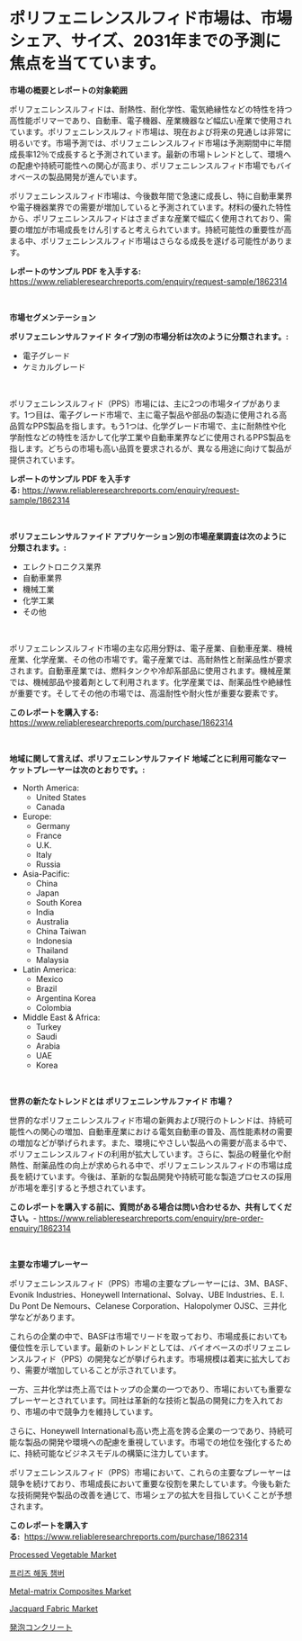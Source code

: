 <p><h1>ポリフェニレンスルフィド市場は、市場シェア、サイズ、2031年までの予測に焦点を当てています。</h1></p><p><strong>市場の概要とレポートの対象範囲</strong></p>
<p><p>ポリフェニレンスルフィドは、耐熱性、耐化学性、電気絶縁性などの特性を持つ高性能ポリマーであり、自動車、電子機器、産業機器など幅広い産業で使用されています。ポリフェニレンスルフィド市場は、現在および将来の見通しは非常に明るいです。市場予測では、ポリフェニレンスルフィド市場は予測期間中に年間成長率12％で成長すると予測されています。最新の市場トレンドとして、環境への配慮や持続可能性への関心が高まり、ポリフェニレンスルフィド市場でもバイオベースの製品開発が進んでいます。</p><p>ポリフェニレンスルフィド市場は、今後数年間で急速に成長し、特に自動車業界や電子機器業界での需要が増加していると予測されています。材料の優れた特性から、ポリフェニレンスルフィドはさまざまな産業で幅広く使用されており、需要の増加が市場成長をけん引すると考えられています。持続可能性の重要性が高まる中、ポリフェニレンスルフィド市場はさらなる成長を遂げる可能性があります。</p></p>
<p><strong>レポートのサンプル PDF を入手する:</strong> <a href="https://www.reliableresearchreports.com/enquiry/request-sample/1862314">https://www.reliableresearchreports.com/enquiry/request-sample/1862314</a></p>
<p>&nbsp;</p>
<p><strong>市場セグメンテーション</strong></p>
<p><strong>ポリフェニレンサルファイド タイプ別の市場分析は次のように分類されます。:</strong></p>
<p><ul><li>電子グレード</li><li>ケミカルグレード</li></ul></p>
<p>&nbsp;</p>
<p><p>ポリフェニレンスルフィド（PPS）市場には、主に2つの市場タイプがあります。1つ目は、電子グレード市場で、主に電子製品や部品の製造に使用される高品質なPPS製品を指します。もう1つは、化学グレード市場で、主に耐熱性や化学耐性などの特性を活かして化学工業や自動車業界などに使用されるPPS製品を指します。どちらの市場も高い品質を要求されるが、異なる用途に向けて製品が提供されています。</p></p>
<p><strong>レポートのサンプル PDF を入手する:</strong>&nbsp;<a href="https://www.reliableresearchreports.com/enquiry/request-sample/1862314">https://www.reliableresearchreports.com/enquiry/request-sample/1862314</a></p>
<p>&nbsp;</p>
<p><strong> ポリフェニレンサルファイド アプリケーション別の市場産業調査は次のように分類されます。:</strong></p>
<p><ul><li>エレクトロニクス業界</li><li>自動車業界</li><li>機械工業</li><li>化学工業</li><li>その他</li></ul></p>
<p>&nbsp;</p>
<p><p>ポリフェニレンスルフィド市場の主な応用分野は、電子産業、自動車産業、機械産業、化学産業、その他の市場です。電子産業では、高耐熱性と耐薬品性が要求されます。自動車産業では、燃料タンクや冷却系部品に使用されます。機械産業では、機械部品や接着剤として利用されます。化学産業では、耐薬品性や絶縁性が重要です。そしてその他の市場では、高温耐性や耐火性が重要な要素です。</p></p>
<p><strong>このレポートを購入する:</strong>&nbsp; <a href="https://www.reliableresearchreports.com/purchase/1862314">https://www.reliableresearchreports.com/purchase/1862314</a></p>
<p>&nbsp;</p>
<p><strong>地域に関して言えば、ポリフェニレンサルファイド 地域ごとに利用可能なマーケットプレーヤーは次のとおりです。:</strong></p>
<p><ul>
    <li>
        North America:
        <ul>
            <li>United States</li>
            <li>Canada</li>
        </ul>
    </li>
    <li>
        Europe:
        <ul>
            <li>Germany</li>
            <li>France</li>
            <li>U.K.</li>
            <li>Italy</li>
            <li>Russia</li>
        </ul>
    </li>
    <li>
        Asia-Pacific:
        <ul>
            <li>China</li>
            <li>Japan</li>
            <li>South Korea</li>
            <li>India</li>
            <li>Australia</li>
            <li>China Taiwan</li>
            <li>Indonesia</li>
            <li>Thailand</li>
            <li>Malaysia</li>
        </ul>
    </li>
    <li>
        Latin America:
        <ul>
            <li>Mexico</li>
            <li>Brazil</li>
            <li>Argentina Korea</li>
            <li>Colombia</li>
        </ul>
    </li>
    <li>
        Middle East & Africa:
        <ul>
            <li>Turkey</li>
            <li>Saudi</li>
            <li>Arabia</li>
            <li>UAE</li>
            <li>Korea</li>
        </ul>
    </li>
    </ul></p>
<p>&nbsp;</p>
<p><strong>世界の新たなトレンドとは ポリフェニレンサルファイド 市場？</strong></p>
<p><p>世界的なポリフェニレンスルフィド市場の新興および現行のトレンドは、持続可能性への関心の増加、自動車産業における電気自動車の普及、高性能素材の需要の増加などが挙げられます。また、環境にやさしい製品への需要が高まる中で、ポリフェニレンスルフィドの利用が拡大しています。さらに、製品の軽量化や耐熱性、耐薬品性の向上が求められる中で、ポリフェニレンスルフィドの市場は成長を続けています。今後は、革新的な製品開発や持続可能な製造プロセスの採用が市場を牽引すると予想されています。</p></p>
<p><strong>このレポートを購入する前に、質問がある場合は問い合わせるか、共有してください。</strong>- <a href="https://www.reliableresearchreports.com/enquiry/pre-order-enquiry/1862314">https://www.reliableresearchreports.com/enquiry/pre-order-enquiry/1862314</a></p>
<p>&nbsp;</p>
<p><strong>主要な市場プレーヤー</strong></p>
<p><p>ポリフェニレンスルフィド（PPS）市場の主要なプレーヤーには、3M、BASF、Evonik Industries、Honeywell International、Solvay、UBE Industries、E. I. Du Pont De Nemours、Celanese Corporation、Halopolymer OJSC、三井化学などがあります。</p><p>これらの企業の中で、BASFは市場でリードを取っており、市場成長においても優位性を示しています。最新のトレンドとしては、バイオベースのポリフェニレンスルフィド（PPS）の開発などが挙げられます。市場規模は着実に拡大しており、需要が増加していることが示されています。</p><p>一方、三井化学は売上高ではトップの企業の一つであり、市場においても重要なプレーヤーとされています。同社は革新的な技術と製品の開発に力を入れており、市場の中で競争力を維持しています。</p><p>さらに、Honeywell Internationalも高い売上高を誇る企業の一つであり、持続可能な製品の開発や環境への配慮を重視しています。市場での地位を強化するために、持続可能なビジネスモデルの構築に注力しています。</p><p>ポリフェニレンスルフィド（PPS）市場において、これらの主要なプレーヤーは競争を続けており、市場成長において重要な役割を果たしています。今後も新たな技術開発や製品の改善を通じて、市場シェアの拡大を目指していくことが予想されます。</p></p>
<p><strong>このレポートを購入する:</strong>&nbsp;&nbsp;<a href="https://www.reliableresearchreports.com/purchase/1862314">https://www.reliableresearchreports.com/purchase/1862314</a></p>
<p><p><a href="https://view.publitas.com/reportprime-1/processed-vegetable-market-size-growth-and-forecast-from-2024-2031/">Processed Vegetable Market</a></p><p><a href="https://github.com/vdhdwjyp90142/Market-Research-Report-List-1/blob/main/1290816191546.md">프리즈 해동 챔버</a></p><p><a href="https://github.com/lbird53714/Market-Research-Report-List-3/blob/main/metal-matrix-composites-market.md">Metal-matrix Composites Market</a></p><p><a href="https://github.com/dringals/Market-Research-Report-List-3/blob/main/jacquard-fabric-market.md">Jacquard Fabric Market</a></p><p><a href="https://github.com/sghwr779811674/Market-Research-Report-List-1/blob/main/5745931191791.md">発泡コンクリート</a></p></p>